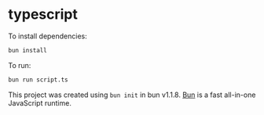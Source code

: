 # typescript

To install dependencies:

```bash
bun install
```

To run:

```bash
bun run script.ts
```

This project was created using `bun init` in bun v1.1.8. [Bun](https://bun.sh) is a fast all-in-one JavaScript runtime.
